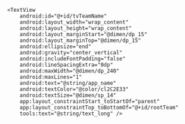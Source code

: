
        <TextView
            android:id="@+id/tvTeamName"
            android:layout_width="wrap_content"
            android:layout_height="wrap_content"
            android:layout_marginStart="@dimen/dp_15"
            android:layout_marginTop="@dimen/dp_15"
            android:ellipsize="end"
            android:gravity="center_vertical"
            android:includeFontPadding="false"
            android:lineSpacingExtra="0dp"
            android:maxWidth="@dimen/dp_240"
            android:maxLines="1"
            android:text="@string/app_name"
            android:textColor="@color/cl2C2E33"
            android:textSize="@dimen/sp_14"
            app:layout_constraintStart_toStartOf="parent"
            app:layout_constraintTop_toBottomOf="@+id/rootTeam"
            tools:text="@string/text_long" />
